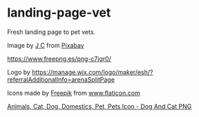 # landing-page-vet
Fresh landing page to pet vets.

Image by <a href="https://pixabay.com/users/jaminriverside-4030285/?utm_source=link-attribution&amp;utm_medium=referral&amp;utm_campaign=image&amp;utm_content=1912874">J C</a> from <a href="https://pixabay.com//?utm_source=link-attribution&amp;utm_medium=referral&amp;utm_campaign=image&amp;utm_content=1912874">Pixabay</a>

https://www.freepng.es/png-c7jqr0/

Logo by https://manage.wix.com/logo/maker/esh/?referralAdditionalInfo=arenaSplitPage

Icons made by <a href="https://www.freepik.com" title="Freepik">Freepik</a> from <a href="https://www.flaticon.com/" title="Flaticon">www.flaticon.com</a>

<a href="https://flyclipart.com/animals-cat-dog-domestics-pet-pets-icon-dog-and-cat-png-708953">Animals, Cat, Dog, Domestics, Pet, Pets Icon - Dog And Cat PNG</a>